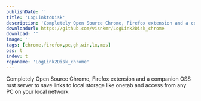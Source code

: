 ```yaml
---
publishDate: ''
title: 'LogLinktoDisk'
description: 'Completely Open Source Chrome, Firefox extension and a companion OSS rust server to save links to local storage like onetab and access from any PC on your local network.'
downloadurl: https://github.com/visnkmr/LogLink2Disk_chrome
download: ''
image: ''
tags: [chrome,firefox,pc,gh,win,lx,mos]
oss: t
indev: t
reponame: 'LogLink2Disk_chrome'
---
```


Completely Open Source Chrome, Firefox extension and a companion OSS rust server to save links to local storage like onetab and access from any PC on your local network